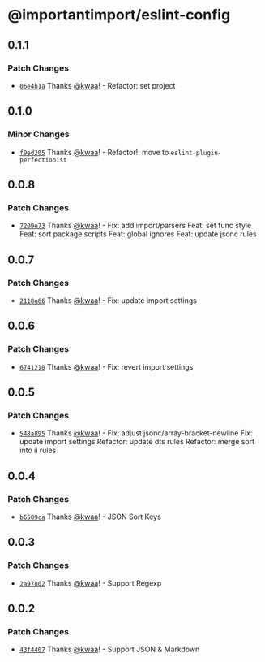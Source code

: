 # @importantimport/eslint-config

## 0.1.1

### Patch Changes

- [`06e4b1a`](https://github.com/importantimport/config/commit/06e4b1a448dd73a5e917c2e06e005e1a61836581) Thanks [@kwaa](https://github.com/kwaa)! - Refactor: set project

## 0.1.0

### Minor Changes

- [`f9ed205`](https://github.com/importantimport/config/commit/f9ed205eda8fcab4694f16ecf9cb410fb44c994b) Thanks [@kwaa](https://github.com/kwaa)! - Refactor!: move to `eslint-plugin-perfectionist`

## 0.0.8

### Patch Changes

- [`7209e73`](https://github.com/importantimport/config/commit/7209e73bb43cfbd3f06b58a087e85830b1c85949) Thanks [@kwaa](https://github.com/kwaa)! - Fix: add import/parsers
  Feat: set func style
  Feat: sort package scripts
  Feat: global ignores
  Feat: update jsonc rules

## 0.0.7

### Patch Changes

- [`2118a66`](https://github.com/importantimport/config/commit/2118a666a432e8dfd419c1848ed33e7f8b05bbae) Thanks [@kwaa](https://github.com/kwaa)! - Fix: update import settings

## 0.0.6

### Patch Changes

- [`6741210`](https://github.com/importantimport/config/commit/67412108a66631964b3191c53aa7e1a2e6e5ed10) Thanks [@kwaa](https://github.com/kwaa)! - Fix: revert import settings

## 0.0.5

### Patch Changes

- [`548a895`](https://github.com/importantimport/config/commit/548a89541849a135b8743b3628b0bd9e86566171) Thanks [@kwaa](https://github.com/kwaa)! - Fix: adjust jsonc/array-bracket-newline
  Fix: update import settings
  Refactor: update dts rules
  Refactor: merge sort into ii rules

## 0.0.4

### Patch Changes

- [`b6589ca`](https://github.com/importantimport/config/commit/b6589ca613ac1485ebf5451125f8ae9923d880d5) Thanks [@kwaa](https://github.com/kwaa)! - JSON Sort Keys

## 0.0.3

### Patch Changes

- [`2a97802`](https://github.com/importantimport/config/commit/2a9780242817c07d76bece3ce16fb77cb59aee13) Thanks [@kwaa](https://github.com/kwaa)! - Support Regexp

## 0.0.2

### Patch Changes

- [`43f4407`](https://github.com/importantimport/config/commit/43f4407346258fe4e1f5732841702739939ee49a) Thanks [@kwaa](https://github.com/kwaa)! - Support JSON & Markdown
